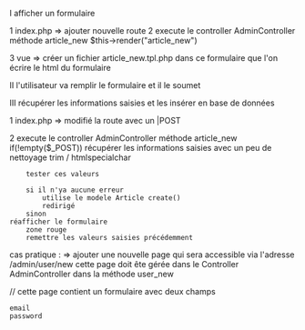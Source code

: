 

I afficher un formulaire 

1 index.php => ajouter nouvelle route
2 execute le controller AdminController 
    méthode article_new
    $this->render("article_new")

3 vue => créer un fichier article_new.tpl.php
    dans ce formulaire que l'on écrire le html du formulaire

II l'utilisateur va remplir le formulaire
    et il le soumet 

III récupérer les informations saisies et les insérer en base de données 

1 index.php => modifié la route avec un |POST

2 execute le controller AdminController 
    méthode article_new
    if(!empty($_POST))
        récupérer les informations saisies avec un peu de nettoyage trim / htmlspecialchar 

        tester ces valeurs 

        si il n'ya aucune erreur 
            utilise le modele Article create()
            redirigé 
        sinon 
    réafficher le formulaire 
        zone rouge 
        remettre les valeurs saisies précédemment

cas pratique : 
=> ajouter une nouvelle page qui sera accessible via l'adresse
/admin/user/new 
cette page doit ête gérée dans le Controller AdminController dans la méthode 
user_new 

// cette page contient un formulaire avec deux champs 
    
    email
    password
    